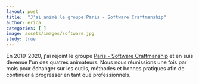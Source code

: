 ```yaml
---
layout: post
title:  "J'ai animé le groupe Paris - Software Craftmanship"
author: erica
categories: [ ]
image: assets/images/software.jpg
study: true
---
```

En 2019-2020, j'ai rejoint le groupe <a href="https://www.meetup.com/paris-software-craftsmanship/" target="_blank">Paris - Software Craftmanship</a> et en suis devenue l'un des quatres animateurs. Nous nous réunissions une fois par mois pour échanger sur les outils, méthodes et bonnes pratiques afin de continuer à progresser en tant que professionnels.